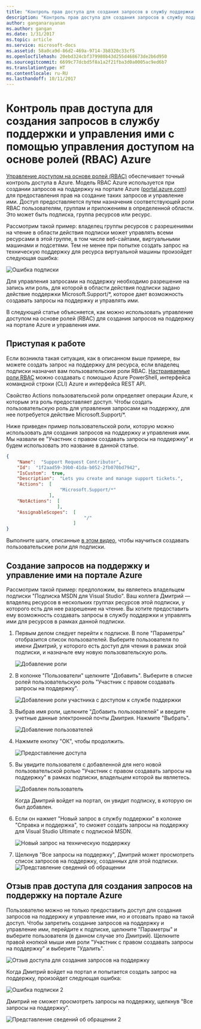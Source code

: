 ```yaml
---
title: "Контроль прав доступа для создания запросов в службу поддержки и управления ими с помощью управления доступом на основе ролей (RBAC) Azure | Документация Майкрософт"
description: "Контроль прав доступа для создания запросов в службу поддержки и управления ими с помощью управления доступом на основе ролей (RBAC) Azure"
author: ganganarayanan
ms.author: gangan
ms.date: 1/31/2017
ms.topic: article
ms.service: microsoft-docs
ms.assetid: 58a0ca9d-86d2-469a-9714-3b8320c33cf5
ms.openlocfilehash: 20ebd324cbf379980b43d255d468673de2b6d950
ms.sourcegitcommit: 6699c77dcbd5f8a1a2f21fba3d0a0005ac9ed6b7
ms.translationtype: HT
ms.contentlocale: ru-RU
ms.lasthandoff: 10/11/2017
---
```

# <a name="azure-role-based-access-control-rbac-to-control-access-rights-to-create-and-manage-support-requests"></a>Контроль прав доступа для создания запросов в службу поддержки и управления ими с помощью управления доступом на основе ролей (RBAC) Azure

[Управление доступом на основе ролей (RBAC)](https://docs.microsoft.com/azure/active-directory/role-based-access-control-what-is) обеспечивает точный контроль доступа в Azure.
Модель RBAC Azure используется при создании запросов на поддержку на портале Azure ([portal.azure.com](https://portal.azure.com)) для предоставления прав на создание таких запросов и управление ими.
Доступ предоставляется путем назначения соответствующей роли RBAC пользователям, группам и приложениям в определенной области. Это может быть подписка, группа ресурсов или ресурс.

Рассмотрим такой пример: владелец группы ресурсов с разрешениями на чтение в области действия подписки может управлять всеми ресурсами в этой группе, в том числе веб-сайтами, виртуальными машинами и подсетями.
Тем не менее при попытке создать запрос на техническую поддержку для ресурса виртуальной машины произойдет следующая ошибка:

![Ошибка подписки](./media/create-manage-support-requests-using-access-control/subscription-error.png)

Для управления запросами на поддержку необходимо разрешение на запись или роль, для которой в области действия подписки задано действие поддержки Microsoft.Support/*, которое дает возможность создавать запросы на поддержку и управлять ими.

В следующей статье объясняется, как можно использовать управление доступом на основе ролей (RBAC) для создания запросов на поддержку на портале Azure и управления ими.

## <a name="getting-started"></a>Приступая к работе

Если возникла такая ситуация, как в описанном выше примере, вы можете создать запрос на поддержку для ресурса, если владелец подписки назначил вам пользовательские роли RBAC.
[Настраиваемые роли RBAC](https://azure.microsoft.com/documentation/articles/role-based-access-control-custom-roles/) можно создавать с помощью Azure PowerShell, интерфейса командной строки (CLI) Azure и интерфейса REST API.

Свойство Actions пользовательской роли определяет операции Azure, к которым эта роль предоставляет доступ.
Чтобы создать пользовательскую роль для управления запросами на поддержку, для нее потребуется действие Microsoft.Support/*.

Ниже приведен пример пользовательской роли, которую можно использовать для создания запросов на поддержку и управления ими.
Мы назвали ее "Участник с правом создавать запросы на поддержку" и будем использовать это название в данной статье.

``` Json
{
    "Name":  "Support Request Contributor",
    "Id":  "1f2aad59-39b0-41da-b052-2fb070bd7942",
    "IsCustom":  true,
    "Description":  "Lets you create and manage support tickets.",
    "Actions":  [
                    "Microsoft.Support/*"
                ],
    "NotActions":  [
                   ],
    "AssignableScopes":  [
                             "/"
                         ]
}
```

Выполните шаги, описанные [в этом видео](https://www.youtube.com/watch?v=-PaBaDmfwKI), чтобы научиться создавать пользовательские роли для подписки.

## <a name="create-and-manage-support-requests-in-the-azure-portal"></a>Создание запросов на поддержку и управление ими на портале Azure

Рассмотрим такой пример: предположим, вы являетесь владельцем подписки "Подписка MSDN для Visual Studio".
Ваш коллега Дмитрий — владелец ресурсов в нескольких группах ресурсов этой подписки, у которого есть для нее разрешение на чтение.
Вы хотите предоставить ему возможность создавать запросы в службу поддержки и управлять ими для ресурсов в рамках данной подписки.

1. Первым делом следует перейти к подписке. В поле "Параметры" отобразится список пользователей. Выберите пользователя по имени Дмитрий, у которого есть доступ для чтения в рамках этой подписки, и назначьте ему новую пользовательскую роль.

    ![Добавление роли](./media/create-manage-support-requests-using-access-control/add-role.png)

2. В колонке "Пользователи" щелкните "Добавить". Выберите в списке ролей пользовательскую роль "Участник с правом создавать запросы на поддержку".

    ![Добавление роли участника с доступом к службе поддержки](./media/create-manage-support-requests-using-access-control/add-support-contributor-role.png)

3. Выбрав имя роли, щелкните "Добавить пользователей" и введите учетные данные электронной почты Дмитрия. Нажмите "Выбрать".

    ![Добавление пользователей](./media/create-manage-support-requests-using-access-control/add-users.png)

4. Нажмите кнопку "ОК", чтобы продолжить.

    ![Предоставление доступа](./media/create-manage-support-requests-using-access-control/add-access.png)

5. Вы увидите пользователя с добавленной для него новой пользовательской ролью "Участник с правом создавать запросы на поддержку" в рамках подписки, владельцем которой вы являетесь.

    ![Добавлен пользователь](./media/create-manage-support-requests-using-access-control/user-added.png)

    Когда Дмитрий войдет на портал, он увидит подписку, в которую он был добавлен.

7. Если он нажмет "Новый запрос в службу поддержки" в колонке "Справка и поддержка", то сможет создать запросы на поддержку для Visual Studio Ultimate с подпиской MSDN.

    ![Новый запрос на техническую поддержку](./media/create-manage-support-requests-using-access-control/new-support-request.png)

8. Щелкнув "Все запросы на поддержку", Дмитрий может просмотреть список запросов на поддержку, созданных для этой подписки. ![Представление сведений об обращении](./media/create-manage-support-requests-using-access-control/case-details-view.png)

## <a name="remove-support-request-access-in-the-azure-portal"></a>Отзыв прав доступа для создания запросов на поддержку на портале Azure

Пользователю можно не только предоставить доступ для создания запросов на поддержку и управление ими, но и отозвать право на такой доступ.
Чтобы запретить создание запросов на поддержку и управление ими, перейдите к подписке, щелкните "Параметры" и выберите пользователя (в данном случае это Дмитрий).
Щелкните правой кнопкой мыши имя роли "Участник с правом создавать запросы на поддержку" и выберите "Удалить".

![Отзыв доступа для создания запросов на поддержку](./media/create-manage-support-requests-using-access-control/remove-support-request-access.png)

Когда Дмитрий войдет на портал и попытается создать запрос на поддержку, произойдет следующая ошибка:

![Ошибка подписки 2](./media/create-manage-support-requests-using-access-control/subscription-error-2.png)

Дмитрий не сможет просмотреть запросы на поддержку, щелкнув "Все запросы на поддержку".

![Представление сведений об обращении 2](./media/create-manage-support-requests-using-access-control/case-details-view-2.png)
